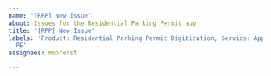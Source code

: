 ```yaml
---
name: "[RPP] New Issue"
about: Issues for the Residential Parking Permit app
title: "[RPP] New Issue"
labels: 'Product: Residential Parking Permit Digitization, Service: Apps, Workgroup:
  PE'
assignees: moorerst

---
```



